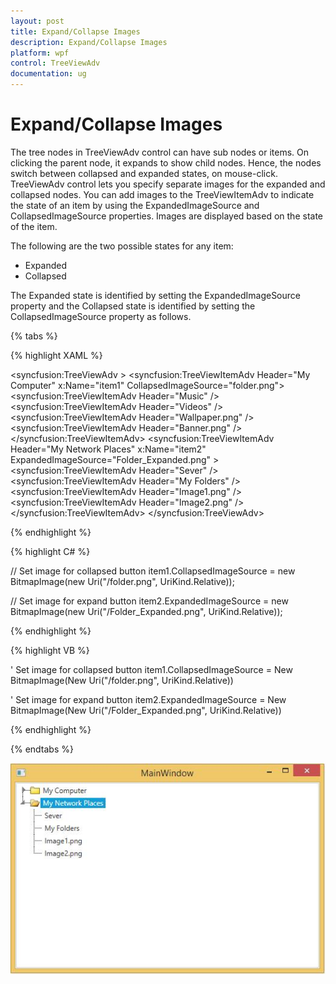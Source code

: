 ```yaml
---
layout: post
title: Expand/Collapse Images
description: Expand/Collapse Images
platform: wpf
control: TreeViewAdv
documentation: ug
---
```

# Expand/Collapse Images

The tree nodes in TreeViewAdv control can have sub nodes or items. On clicking the parent node, it expands to show child nodes. Hence, the nodes switch between collapsed and expanded states, on mouse-click. TreeViewAdv control lets you specify separate images for the expanded and collapsed nodes. You can add images to the TreeViewItemAdv to indicate the state of an item by using the ExpandedImageSource and CollapsedImageSource properties. Images are displayed based on the state of the item.

The following are the two possible states for any item:

* Expanded
* Collapsed

The Expanded state is identified by setting the ExpandedImageSource property and the Collapsed state is identified by setting the CollapsedImageSource property as follows.

{% tabs %}

{% highlight XAML %}

<syncfusion:TreeViewAdv >
<syncfusion:TreeViewItemAdv Header="My Computer" x:Name="item1" CollapsedImageSource="folder.png">
<syncfusion:TreeViewItemAdv Header="Music" />
<syncfusion:TreeViewItemAdv Header="Videos"  />
<syncfusion:TreeViewItemAdv Header="Wallpaper.png" />
<syncfusion:TreeViewItemAdv Header="Banner.png"  />
</syncfusion:TreeViewItemAdv>
<syncfusion:TreeViewItemAdv Header="My Network Places" x:Name="item2" ExpandedImageSource="Folder_Expanded.png" >
<syncfusion:TreeViewItemAdv Header="Sever"  />
<syncfusion:TreeViewItemAdv Header="My Folders" />
<syncfusion:TreeViewItemAdv Header="Image1.png" />
<syncfusion:TreeViewItemAdv Header="Image2.png" />
</syncfusion:TreeViewItemAdv>
</syncfusion:TreeViewAdv>

{% endhighlight %}

{% highlight C# %}

// Set image for collapsed button
item1.CollapsedImageSource = new BitmapImage(new Uri("/folder.png", UriKind.Relative));

// Set image for expand button
item2.ExpandedImageSource = new BitmapImage(new Uri("/Folder_Expanded.png", UriKind.Relative));

{% endhighlight %}

{% highlight VB %}

' Set image for collapsed button
item1.CollapsedImageSource = New BitmapImage(New Uri("/folder.png", UriKind.Relative))

' Set image for expand button
item2.ExpandedImageSource = New BitmapImage(New Uri("/Folder_Expanded.png", UriKind.Relative))

{% endhighlight %}

{% endtabs %}  

![](Expand_Collapse_images_images/Expand_Collapse_images_img1.jpeg)
